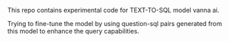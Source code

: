 This repo contains experimental code for TEXT-TO-SQL model vanna ai. 

Trying to fine-tune the model by using question-sql pairs generated from this model to enhance the query capabilities. 
